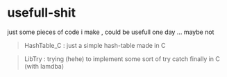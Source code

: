 # usefull-shit
just some pieces of code i make , could be usefull one day  ... maybe not


> HashTable_C : just a simple  hash-table made in C

> LibTry : trying (hehe) to implement some sort of try catch finally in C (with lamdba)
